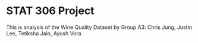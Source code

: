 # STAT 306 Project 
This is analysis of the Wine Quality Dataset by Group A3: Chris Jung, Justin Lee, Tetiksha Jain, Ayush Vora
